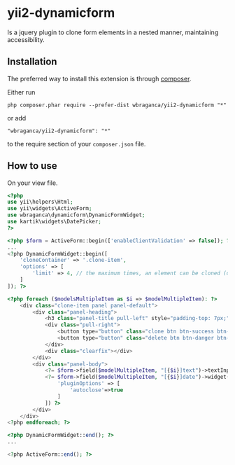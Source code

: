 yii2-dynamicform
===================
Is a jquery plugin to clone form elements in a nested manner, maintaining accessibility.

Installation
------------

The preferred way to install this extension is through [composer](http://getcomposer.org/download/).

Either run

```
php composer.phar require --prefer-dist wbraganca/yii2-dynamicform "*"
```

or add

```
"wbraganca/yii2-dynamicform": "*"
```

to the require section of your `composer.json` file.


How to use
----------

On your view file.

```php
<?php
use yii\helpers\Html;
use yii\widgets\ActiveForm;
use wbraganca\dynamicform\DynamicFormWidget;
use kartik\widgets\DatePicker;
?>

<?php $form = ActiveForm::begin(['enableClientValidation' => false]); ?>
...
<?php DynamicFormWidget::begin([
    'cloneContainer' => '.clone-item',
    'options' => [
        'limit' => 4, // the maximum times, an element can be cloned (default 999)
    ]
]); ?>

<?php foreach ($modelsMultipleItem as $i => $modelMultipleItem): ?>
    <div class="clone-item panel panel-default">
        <div class="panel-heading">
            <h3 class="panel-title pull-left" style="padding-top: 7px;">Item</h3>
            <div class="pull-right">
                <button type="button" class="clone btn btn-success btn-sm">Clone</button>
                <button type="button" class="delete btn btn-danger btn-sm">Delete</button>
            </div>
            <div class="clearfix"></div>
        </div>
        <div class="panel-body">
            <?= $form->field($modelMultipleItem, "[{$i}]text")->textInput(['maxlength' => 64]) ?>
            <?= $form->field($modelMultipleItem, "[{$i}]date")->widget(DatePicker::classname(), [
                'pluginOptions' => [
                    'autoclose'=>true
                ]
            ]) ?>
        </div>
    </div>
<?php endforeach; ?>

<?php DynamicFormWidget::end(); ?>
...

<?php ActiveForm::end(); ?>
```
